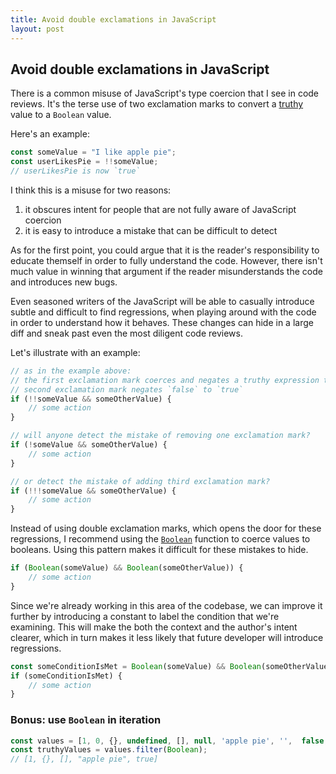 ```yaml
---
title: Avoid double exclamations in JavaScript
layout: post
---
```


## Avoid double exclamations in JavaScript

There is a common misuse of JavaScript's type coercion that I see in code reviews. It's the terse use of two exclamation marks to convert a [truthy][truthy] value to a `Boolean` value.

Here's an example:

```js
const someValue = "I like apple pie";
const userLikesPie = !!someValue;
// userLikesPie is now `true`
```

I think this is a misuse for two reasons:

1. it obscures intent for people that are not fully aware of JavaScript coercion
1. it is easy to introduce a mistake that can be difficult to detect

As for the first point, you could argue that it is the reader's responsibility to educate themself in order to fully understand the code. However, there isn't much value in winning that argument if the reader misunderstands the code and introduces new bugs.

Even seasoned writers of the JavaScript will be able to casually introduce subtle and difficult to find regressions, when playing around with the code in order to understand how it behaves. These changes can hide in a large diff and sneak past even the most diligent code reviews.


Let's illustrate with an example:

```js
// as in the example above:
// the first exclamation mark coerces and negates a truthy expression to `false`
// second exclamation mark negates `false` to `true`
if (!!someValue && someOtherValue) {
    // some action
}

// will anyone detect the mistake of removing one exclamation mark?
if (!someValue && someOtherValue) {
    // some action
}

// or detect the mistake of adding third exclamation mark?
if (!!!someValue && someOtherValue) {
    // some action
}
```

Instead of using double exclamation marks, which opens the door for these regressions, I recommend using the [`Boolean`][boolean] function to coerce values to booleans. Using this pattern makes it difficult for these mistakes to hide.


```js
if (Boolean(someValue) && Boolean(someOtherValue)) {
    // some action
}
```

Since we're already working in this area of the codebase, we can improve it further by introducing a constant to label the condition that we're examining. This will make the both the context and the author's intent clearer, which in turn makes it less likely that future developer will introduce regressions.

```js
const someConditionIsMet = Boolean(someValue) && Boolean(someOtherValue);
if (someConditionIsMet) {
    // some action
}
```

### Bonus: use `Boolean` in iteration


```js
const values = [1, 0, {}, undefined, [], null, 'apple pie', '',  false, true, ];
const truthyValues = values.filter(Boolean);
// [1, {}, [], "apple pie", true]
```

[boolean]: https://developer.mozilla.org/en-US/docs/Web/JavaScript/Reference/Global_Objects/Boolean
[truthy]: https://developer.mozilla.org/en-US/docs/Glossary/Truthy